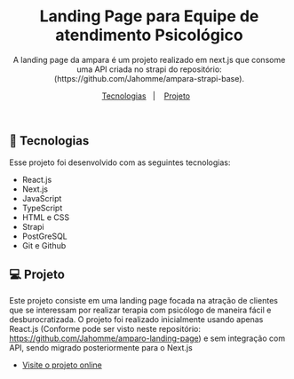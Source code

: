 <h1 align="center"> Landing Page para Equipe de atendimento Psicológico  </h1>

<p align="center">
A landing page da ampara é um projeto realizado em next.js que consome uma API criada no strapi do repositório: (https://github.com/Jahomme/ampara-strapi-base).  <br/>

</p>

<p align="center">
  <a href="#-tecnologias">Tecnologias</a>&nbsp;&nbsp;&nbsp;|&nbsp;&nbsp;&nbsp;
  <a href="#-projeto">Projeto</a>&nbsp;&nbsp;&nbsp;
</p>


<br>


## 🚀 Tecnologias

Esse projeto foi desenvolvido com as seguintes tecnologias:

- React.js
- Next.js
- JavaScript
- TypeScript
- HTML e CSS
- Strapi
- PostGreSQL
- Git e Github

## 💻 Projeto

Este projeto consiste em uma landing page focada na atração de clientes que se interessam por realizar terapia com psicólogo de maneira fácil e desburocratizada. O projeto foi realizado inicialmente usando apenas React.js (Conforme pode ser visto neste repositório: https://github.com/Jahomme/amparo-landing-page) e sem integração com API, sendo migrado posteriormente para o Next.js

- [Visite o projeto online](https://ampara-apoio-psicologico-n.vercel.app)
